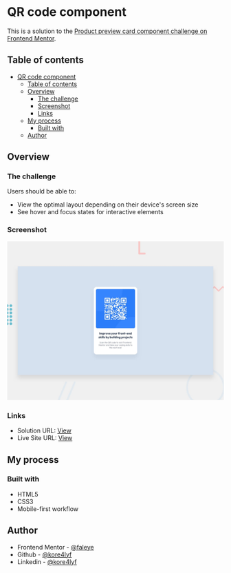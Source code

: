 # QR code component
This is a solution to the [Product preview card component challenge on Frontend Mentor](https://www.frontendmentor.io/challenges/qr-code-component-iux_sIO_H/hub). 


## Table of contents
- [QR code component](#qr-code-component)
  - [Table of contents](#table-of-contents)
  - [Overview](#overview)
    - [The challenge](#the-challenge)
    - [Screenshot](#screenshot)
    - [Links](#links)
  - [My process](#my-process)
    - [Built with](#built-with)
  - [Author](#author)
  

## Overview

### The challenge
Users should be able to:
- View the optimal layout depending on their device's screen size
- See hover and focus states for interactive elements

### Screenshot
![Design preview for the QR code component coding challenge](./design/desktop-preview.jpg)

### Links
- Solution URL: [View](./index.html)
- Live Site URL: [View](https://kore4lyf.github.io/frontend_mentor/qr-code-component/)


## My process

### Built with
- HTML5
- CSS3
- Mobile-first workflow


## Author
- Frontend Mentor - [@faleye](https://www.frontendmentor.io/profile/faleye)
- Github - [@kore4lyf](https://www.github.com/kore4lyf)
- Linkedin - [@kore4lyf](https://www.linkedin.com/in/kore4lyf)
